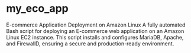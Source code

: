 # my_eco_app
E-commerce Application Deployment on Amazon Linux A fully automated Bash script for deploying an E-commerce web application on an Amazon Linux EC2 instance. This script installs and configures MariaDB, Apache, and FirewallD, ensuring a secure and production-ready environment.
